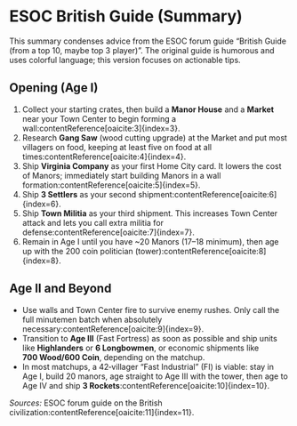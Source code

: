 # ESOC British Guide (Summary)

This summary condenses advice from the ESOC forum guide “British Guide (from a top 10, maybe top 3 player)”. The original guide is humorous and uses colorful language; this version focuses on actionable tips.

## Opening (Age I)
1. Collect your starting crates, then build a **Manor House** and a **Market** near your Town Center to begin forming a wall:contentReference[oaicite:3]{index=3}.
2. Research **Gang Saw** (wood cutting upgrade) at the Market and put most villagers on food, keeping at least five on food at all times:contentReference[oaicite:4]{index=4}.
3. Ship **Virginia Company** as your first Home City card. It lowers the cost of Manors; immediately start building Manors in a wall formation:contentReference[oaicite:5]{index=5}.
4. Ship **3 Settlers** as your second shipment:contentReference[oaicite:6]{index=6}.
5. Ship **Town Militia** as your third shipment. This increases Town Center attack and lets you call extra militia for defense:contentReference[oaicite:7]{index=7}.
6. Remain in Age I until you have ~20 Manors (17–18 minimum), then age up with the 200 coin politician (tower):contentReference[oaicite:8]{index=8}.

## Age II and Beyond
- Use walls and Town Center fire to survive enemy rushes. Only call the full minutemen batch when absolutely necessary:contentReference[oaicite:9]{index=9}.
- Transition to **Age III** (Fast Fortress) as soon as possible and ship units like **Highlanders** or **6 Longbowmen**, or economic shipments like **700 Wood/600 Coin**, depending on the matchup.
- In most matchups, a 42‐villager “Fast Industrial” (FI) is viable: stay in Age I, build 20 manors, age straight to Age III with the tower, then age to Age IV and ship **3 Rockets**:contentReference[oaicite:10]{index=10}.

*Sources:* ESOC forum guide on the British civilization:contentReference[oaicite:11]{index=11}.
